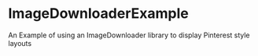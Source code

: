 # ImageDownloaderExample

An Example of using an ImageDownloader library to display Pinterest style layouts

